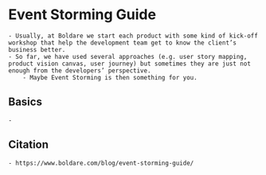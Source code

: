 # Event Storming Guide

    - Usually, at Boldare we start each product with some kind of kick-off workshop that help the development team get to know the client’s business better. 
    - So far, we have used several approaches (e.g. user story mapping, product vision canvas, user journey) but sometimes they are just not enough from the developers’ perspective. 
        - Maybe Event Storming is then something for you.

## Basics

    - 

## Citation

    - https://www.boldare.com/blog/event-storming-guide/
